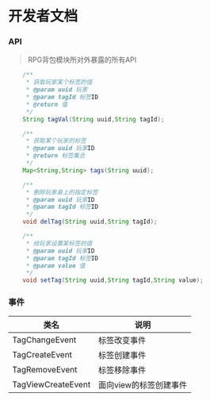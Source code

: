 # 开发者文档

### API

> RPG背包模块所对外暴露的所有API

```java
    /**
     * 获取玩家某个标签的值
     * @param uuid 玩家
     * @param tagId 标签ID
     * @return 值
     */
    String tagVal(String uuid,String tagId);

    /**
     * 获取某个玩家的标签
     * @param uuid 玩家ID
     * @return 标签集合
     */
    Map<String,String> tags(String uuid);

    /**
     * 删除玩家身上的指定标签
     * @param uuid 玩家ID
     * @param tagId 标签ID
     */
    void delTag(String uuid,String tagId);

    /**
     * 给玩家设置某标签的值
     * @param uuid 玩家ID
     * @param tagId 标签ID
     * @param value 值
     */
    void setTag(String uuid,String tagId,String value);
```

### 事件

|类名      |说明          |
| -------- | ------------ |
|TagChangeEvent|标签改变事件|
|TagCreateEvent|标签创建事件|
|TagRemoveEvent|标签移除事件|
|TagViewCreateEvent|面向view的标签创建事件|